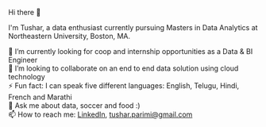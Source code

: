 Hi there 👋

I'm Tushar, a data enthusiast currently pursuing Masters in Data Analytics at Northeastern University, Boston, MA.

🔭 I’m currently looking for coop and internship opportunities as a Data & BI Engineer 
\
🌱 I’m looking to collaborate on an end to end data solution using cloud technology
\
⚡ Fun fact: I can speak five different languages: English, Telugu, Hindi, French and Marathi
\
💬 Ask me about data, soccer and food :) 
\
📫 How to reach me: [LinkedIn](www.linkedin.com/in/tushar-sai), tushar.parimi@gmail.com

